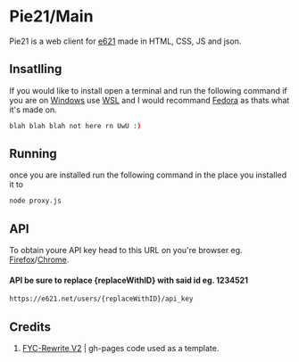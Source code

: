 # Pie21/Main
Pie21 is a web client for [e621](https://e621.net/) made in HTML, CSS, JS and json.

## Insatlling
If you would like to install open a terminal and run the following command if you are on [Windows](https://www.microsoft.com/en-us/windows) use [WSL](https://learn.microsoft.com/en-us/windows/wsl/install) and I would recommand [Fedora](https://github.com/WhitewaterFoundry/Fedora-Remix-for-WSL) as thats what it's made on.
```bash
blah blah blah not here rn UwU :) 
```

## Running
once you are installed run the following command in the place you installed it to
```bash
node proxy.js
```

## API
To obtain youre API key head to this URL on you're browser eg. [Firefox](https://www.mozilla.org/en-US/firefox/new/)/[Chrome](https://www.google.com/chrome/).
#### API be sure to replace {replaceWithID} with said id eg. 1234521
```html
https://e621.net/users/{replaceWithID}/api_key
```

## Credits
1) [FYC-Rewrite V2](https://github.com/HttpAnimation/FYC-Rewrite-V2/tree/Stable) | gh-pages code used as a template.
